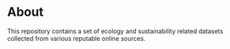 # About
This repository contains a set of ecology and sustainability related datasets collected from various reputable online sources.
